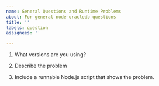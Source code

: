 ```yaml
---
name: General Questions and Runtime Problems
about: For general node-oracledb questions
title: ''
labels: question
assignees: ''

---
```


<!--

Thank you for using node-oracledb.

Review the user manual: https://oracle.github.io/node-oracledb/doc/api.html

Please answer these questions so we can help you.

Use Markdown syntax, see https://help.github.com/github/writing-on-github/basic-writing-and-formatting-syntax

GitHub issues that are not updated for a month may be automatically closed.  Feel free to update them at any time.

-->

1. What versions are you using?

<!--

Give your database version.

Also run node and show the output of:

    process.platform
    process.version
    process.arch
    require('oracledb').versionString
    require('oracledb').oracleClientVersionString

-->

2. Describe the problem

<!-- Cut and paste text showing the command you ran.  No screenshots. -->

3. Include a runnable Node.js script that shows the problem.

<!--

Include all SQL needed to create the database schema.

Use a gist for long code: see https://gist.github.com/

Format code by using three backticks on a line before and after code snippets, for example:

```
const oracledb = require('oracledb');
```

-->
